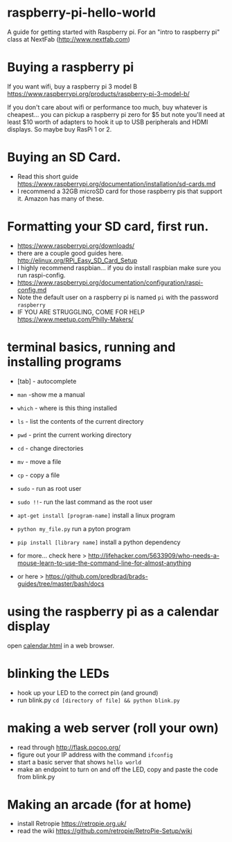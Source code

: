 # raspberry-pi-hello-world

A guide for getting started with Raspberry pi. For an "intro to raspberry pi" class at NextFab (http://www.nextfab.com)

# Buying a raspberry pi

If you want wifi, buy a raspberry pi 3 model B https://www.raspberrypi.org/products/raspberry-pi-3-model-b/

If you don't care about wifi or performance too much, buy whatever is cheapest...
you can pickup a raspberry pi zero for $5 but note you'll need at least $10 worth of adapters to hook it up to USB peripherals and HDMI displays. So maybe buy RasPi 1 or 2.

# Buying an SD Card.

* Read this short guide https://www.raspberrypi.org/documentation/installation/sd-cards.md
* I recommend a 32GB microSD card for those raspberry pis that support it. Amazon has many of these.

# Formatting your SD card, first run.

* https://www.raspberrypi.org/downloads/
* there are a couple good guides here. http://elinux.org/RPi_Easy_SD_Card_Setup
* I highly recommend raspbian... if you do install raspbian make sure you run raspi-config.
* https://www.raspberrypi.org/documentation/configuration/raspi-config.md
* Note the default user on a raspberry pi is named `pi` with the password `raspberry`
* IF YOU ARE STRUGGLING, COME FOR HELP https://www.meetup.com/Philly-Makers/

# terminal basics, running and installing programs

* [tab] - autocomplete
* `man` -show me a manual
* `which` - where is this thing installed
* `ls` - list the contents of the current directory
* `pwd` - print the current working directory
* `cd` - change directories
* `mv` - move a file
* `cp` - copy a file
* `sudo` - run as root user
* `sudo !!`- run the last command as the root user
* `apt-get install [program-name]` install a linux program
* `python my_file.py` run a pyton program
* `pip install [library name]` install a python dependency

* for more... check here > http://lifehacker.com/5633909/who-needs-a-mouse-learn-to-use-the-command-line-for-almost-anything
* or here > https://github.com/predbrad/brads-guides/tree/master/bash/docs

# using the raspberry pi as a calendar display

open [calendar.html](calendar.html) in a web browser.

# blinking the LEDs

* hook up your LED to the correct pin (and ground)
* run blink.py  `cd [directory of file] && python blink.py`

# making a web server (roll your own)

* read through http://flask.pocoo.org/
* figure out your IP address with the command `ifconfig`
* start a basic server that shows `hello world`
* make an endpoint to turn on and off the LED, copy and paste the code from blink.py

# Making an arcade (for at home)

* install Retropie https://retropie.org.uk/
* read the wiki https://github.com/retropie/RetroPie-Setup/wiki
